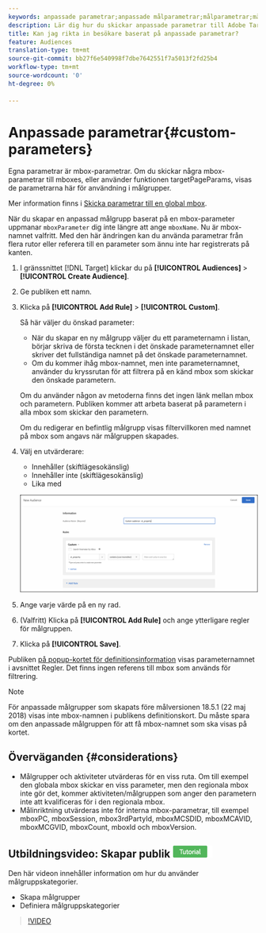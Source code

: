 ```yaml
---
keywords: anpassade parametrar;anpassade målparametrar;målparametrar;målparametrar;målparametrar för mbox
description: Lär dig hur du skickar anpassade parametrar till Adobe Target för användning i målgrupper.
title: Kan jag rikta in besökare baserat på anpassade parametrar?
feature: Audiences
translation-type: tm+mt
source-git-commit: bb27f6e540998f7dbe7642551f7a5013f2fd25b4
workflow-type: tm+mt
source-wordcount: '0'
ht-degree: 0%

---
```



# Anpassade parametrar{#custom-parameters}

Egna parametrar är mbox-parametrar. Om du skickar några mbox-parametrar till mboxes, eller använder funktionen targetPageParams, visas de parametrarna här för användning i målgrupper.

Mer information finns i [Skicka parametrar till en global mbox](/help/c-implementing-target/c-implementing-target-for-client-side-web/t-mbox-download/c-understanding-global-mbox/pass-parameters-to-global-mbox.md).

När du skapar en anpassad målgrupp baserat på en mbox-parameter uppmanar `mboxParameter` dig inte längre att ange `mboxName`. Nu är mbox-namnet valfritt. Med den här ändringen kan du använda parametrar från flera rutor eller referera till en parameter som ännu inte har registrerats på kanten.

1. I gränssnittet [!DNL Target] klickar du på **[!UICONTROL Audiences]** > **[!UICONTROL Create Audience]**.
1. Ge publiken ett namn.
1. Klicka på **[!UICONTROL Add Rule]** > **[!UICONTROL Custom]**.

   Så här väljer du önskad parameter:

   * När du skapar en ny målgrupp väljer du ett parameternamn i listan, börjar skriva de första tecknen i det önskade parameternamnet eller skriver det fullständiga namnet på det önskade parameternamnet.
   * Om du kommer ihåg mbox-namnet, men inte parameternamnet, använder du kryssrutan för att filtrera på en känd mbox som skickar den önskade parametern.

   Om du använder någon av metoderna finns det ingen länk mellan mbox och parametern. Publiken kommer att arbeta baserat på parametern i alla mbox som skickar den parametern.

   Om du redigerar en befintlig målgrupp visas filtervillkoren med namnet på mbox som angavs när målgruppen skapades.

1. Välj en utvärderare:

   * Innehåller (skiftlägesokänslig)
   * Innehåller inte (skiftlägesokänslig)
   * Lika med

   ![Anpassad parametermålgrupp](/help/c-target/c-audiences/c-target-rules/assets/custom.png)

1. Ange varje värde på en ny rad.
1. (Valfritt) Klicka på **[!UICONTROL Add Rule]** och ange ytterligare regler för målgruppen.
1. Klicka på **[!UICONTROL Save]**.

Publiken [på popup-kortet för definitionsinformation](/help/c-target/c-audiences/audiences.md#section_11B9C4A777E14D36BA1E925021945780) visas parameternamnet i avsnittet Regler. Det finns ingen referens till mbox som används för filtrering.

>[!NOTE]
>
>För anpassade målgrupper som skapats före målversionen 18.5.1 (22 maj 2018) visas inte mbox-namnen i publikens definitionskort. Du måste spara om den anpassade målgruppen för att få mbox-namnet som ska visas på kortet.

## Överväganden {#considerations}

* Målgrupper och aktiviteter utvärderas för en viss ruta. Om till exempel den globala mbox skickar en viss parameter, men den regionala mbox inte gör det, kommer aktiviteten/målgruppen som anger den parametern inte att kvalificeras för i den regionala mbox.
* Målinriktning utvärderas inte för interna mbox-parametrar, till exempel mboxPC, mboxSession, mbox3rdPartyId, mboxMCSDID, mboxMCAVID, mboxMCGVID, mboxCount, mboxId och mboxVersion.

## Utbildningsvideo: Skapar publik ![Självstudiekursikon](/help/assets/tutorial.png)

Den här videon innehåller information om hur du använder målgruppskategorier.

* Skapa målgrupper
* Definiera målgruppskategorier

>[!VIDEO](https://video.tv.adobe.com/v/17392)
